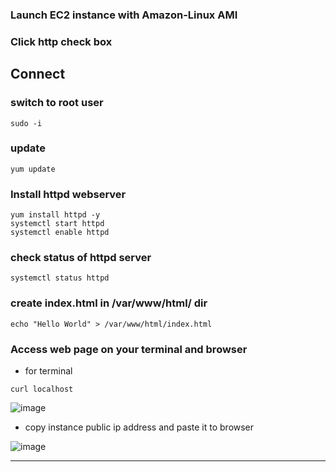 ### Launch EC2 instance with Amazon-Linux AMI
### Click http check box 
## Connect 
### switch to root user
````
sudo -i
````

### update
````
yum update
````
### Install httpd webserver
````
yum install httpd -y
systemctl start httpd
systemctl enable httpd
````
### check status of httpd server
````
systemctl status httpd
````

### create index.html in /var/www/html/ dir
````
echo "Hello World" > /var/www/html/index.html
````
### Access web page on your terminal and browser
- for terminal
````
curl localhost
````
![image](https://github.com/user-attachments/assets/dcdcd391-e8f4-4822-9acf-3103ffbd5d6d)

- copy instance public ip address and paste it to browser

![image](https://github.com/user-attachments/assets/b6db883c-3d82-4687-af57-64f786a3f22d)

---
